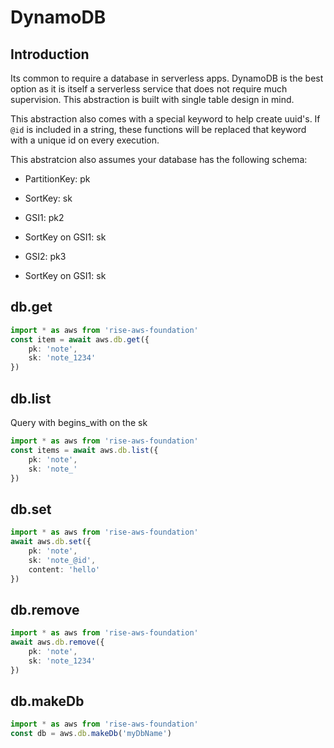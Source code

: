 # DynamoDB

## Introduction

Its common to require a database in serverless apps. DynamoDB is the best option
as it is itself a serverless service that does not require much supervision. This
abstraction is built with single table design in mind.

This abstraction also comes with a special keyword to help create uuid's. If `@id` is included in a string, these functions will be replaced that keyword with a unique id on every execution.

This abstratcion also assumes your database has the following schema:

-   PartitionKey: pk
-   SortKey: sk

-   GSI1: pk2
-   SortKey on GSI1: sk

-   GSI2: pk3
-   SortKey on GSI1: sk

## db.get

```ts
import * as aws from 'rise-aws-foundation'
const item = await aws.db.get({
    pk: 'note',
    sk: 'note_1234'
})
```

## db.list

Query with begins_with on the sk

```ts
import * as aws from 'rise-aws-foundation'
const items = await aws.db.list({
    pk: 'note',
    sk: 'note_'
})
```

## db.set

```ts
import * as aws from 'rise-aws-foundation'
await aws.db.set({
    pk: 'note',
    sk: 'note_@id',
    content: 'hello'
})
```

## db.remove

```ts
import * as aws from 'rise-aws-foundation'
await aws.db.remove({
    pk: 'note',
    sk: 'note_1234'
})
```

## db.makeDb

```ts
import * as aws from 'rise-aws-foundation'
const db = aws.db.makeDb('myDbName')
```
